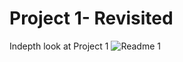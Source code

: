 # Project 1- Revisited
 Indepth look at Project 1
![Readme 1](https://github.com/HeatherAnnFoster/Project-1--Revisited/assets/126853678/6a792bef-8eb3-4de4-b9bd-a710b438b143)
